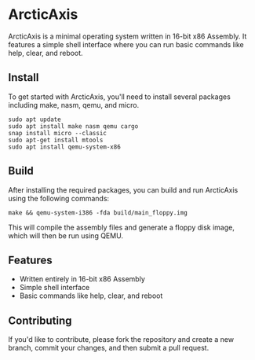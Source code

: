# ArcticAxis
ArcticAxis is a minimal operating system written in 16-bit x86 Assembly. It features a simple shell interface where you can run basic commands like help, clear, and reboot.

## Install
To get started with ArcticAxis, you'll need to install several packages including make, nasm, qemu, and micro.
```
sudo apt update
sudo apt install make nasm qemu cargo
snap install micro --classic
sudo apt-get install mtools
sudo apt install qemu-system-x86
```

## Build
After installing the required packages, you can build and run ArcticAxis using the following commands:
```
make && qemu-system-i386 -fda build/main_floppy.img
```
This will compile the assembly files and generate a floppy disk image, which will then be run using QEMU.

## Features
- Written entirely in 16-bit x86 Assembly
- Simple shell interface
- Basic commands like help, clear, and reboot

## Contributing
If you'd like to contribute, please fork the repository and create a new branch, commit your changes, and then submit a pull request.
